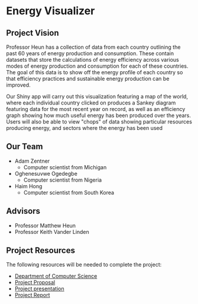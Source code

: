 # Energy Visualizer
## Project Vision
 Professor Heun has a collection of data from each country outlining the past 60 years of energy production and consumption. These contain datasets that store the calculations of energy efficiency across various modes of energy production and consumption for each of these countries. The goal of this data is to show off the energy profile of each country so that efficiency practices and sustainable energy production can be improved.

 Our Shiny app will carry out this visualization featuring a map of the world, where each individual country clicked on produces a Sankey diagram featuring data for the most recent year on record, as well as an efficiency graph showing how much useful energy has been produced over the years. Users will also be able to view "chops" of data showing particular resources producing energy, and sectors where the energy has been used

## Our Team
- Adam Zentner
  - Computer scientist from Michigan
- Oghenesuvwe Ogedegbe
  - Computer scientist from Nigeria
- Haim Hong
  - Computer scientist from South Korea

## Advisors
- Professor Matthew Heun
- Professor Keith Vander Linden

## Project Resources
The following resources will be needed to complete the project:
- [Department of Computer Science](https://computing.calvin.edu)
- [Project Proposal](https://calvincollege-my.sharepoint.com/:w:/r/personal/oko2_calvin_edu/_layouts/15/Doc.aspx?sourcedoc=%7B9064C99F-495B-4A7E-9517-F865CAD56DA2%7D&file=Project%20Proposal%20Edit.docx&action=default&mobileredirect=true)
- [Project presentation](https://calvincollege-my.sharepoint.com/:p:/g/personal/aez9_calvin_edu/ERZf3xa8Ie5DjHm4XAh4IwkBfPGEJhqRG3sHBYIVlLl1rg?e=ZLigia)
- [Project Report](https://docs.google.com/document/d/11_4585oDnDNS6xSpnERuJ1fr2_inlFkJzMnPqpFh8zk/edit?usp=sharing)
